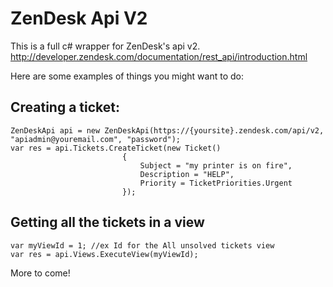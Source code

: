 ZenDesk Api V2
==============

This is a full c# wrapper for ZenDesk's api v2. http://developer.zendesk.com/documentation/rest_api/introduction.html

Here are some examples of things you might want to do:

Creating a ticket:
--------------
	ZenDeskApi api = new ZenDeskApi(https://{yoursite}.zendesk.com/api/v2, "apiadmin@youremail.com", "password"); 
	var res = api.Tickets.CreateTicket(new Ticket()
                             {
                                 Subject = "my printer is on fire",
                                 Description = "HELP",
                                 Priority = TicketPriorities.Urgent
                             });
							 
Getting all the tickets in a view
--------------
	var myViewId = 1; //ex Id for the All unsolved tickets view
	var res = api.Views.ExecuteView(myViewId);
	

More to come!